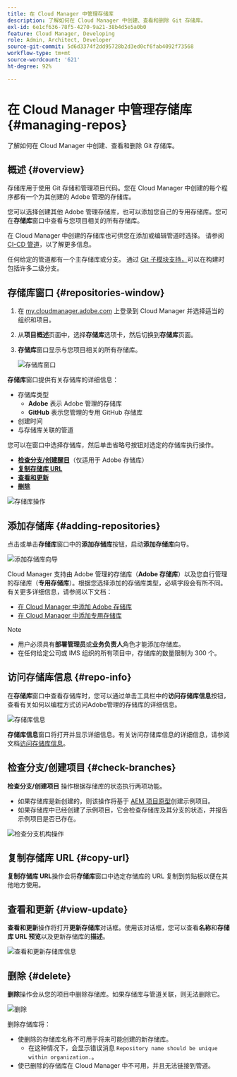 ```yaml
---
title: 在 Cloud Manager 中管理存储库
description: 了解如何在 Cloud Manager 中创建、查看和删除 Git 存储库。
exl-id: 6e1cf636-78f5-4270-9a21-38b4d5e5a0b0
feature: Cloud Manager, Developing
role: Admin, Architect, Developer
source-git-commit: 5d6d3374f2dd95728b2d3ed0cf6fab4092f73568
workflow-type: tm+mt
source-wordcount: '621'
ht-degree: 92%

---
```



# 在 Cloud Manager 中管理存储库 {#managing-repos}

了解如何在 Cloud Manager 中创建、查看和删除 Git 存储库。

## 概述 {#overview}

存储库用于使用 Git 存储和管理项目代码。您在 Cloud Manager 中创建的每个程序都有一个为其创建的 Adobe 管理的存储库。

您可以选择创建其他 Adobe 管理存储库，也可以添加您自己的专用存储库。您可在&#x200B;**存储库**&#x200B;窗口中查看与您项目相关的所有存储库。

在 Cloud Manager 中创建的存储库也可供您在添加或编辑管道时选择。 请参阅 [CI-CD 管道](/help/implementing/cloud-manager/configuring-pipelines/introduction-ci-cd-pipelines.md)，以了解更多信息。

任何给定的管道都有一个主存储库或分支。 通过 [Git 子模块支持，](git-submodules.md)可以在构建时包括许多二级分支。

## 存储库窗口 {#repositories-window}

1. 在 [my.cloudmanager.adobe.com](https://my.cloudmanager.adobe.com/) 上登录到 Cloud Manager 并选择适当的组织和项目。

1. 从&#x200B;**项目概述**&#x200B;页面中，选择&#x200B;**存储库**&#x200B;选项卡，然后切换到&#x200B;**存储库**&#x200B;页面。

1. **存储库**&#x200B;窗口显示与您项目相关的所有存储库。

   ![存储库窗口](assets/repositories.png)

**存储库**&#x200B;窗口提供有关存储库的详细信息：

* 存储库类型
   * **Adobe** 表示 Adobe 管理的存储库
   * **GitHub** 表示您管理的专用 GitHub 存储库
* 创建时间
* 与存储库关联的管道

您可以在窗口中选择存储库，然后单击省略号按钮对选定的存储库执行操作。

* **[检查分支/创建醒目](#check-branches)**（仅适用于 Adobe 存储库）
* **[复制存储库 URL](#copy-url)**
* **[查看和更新](#view-update)**
* **[删除](#delete)**

![存储库操作](assets/repository-actions.png)

## 添加存储库 {#adding-repositories}

点击或单击&#x200B;**存储库**&#x200B;窗口中的&#x200B;**添加存储库**&#x200B;按钮，启动&#x200B;**添加存储库**&#x200B;向导。

![添加存储库向导](assets/add-repository-wizard.png)

Cloud Manager 支持由 Adobe 管理的存储库（**Adobe 存储库**）以及您自行管理的存储库（**专用存储库**）。根据您选择添加的存储库类型，必填字段会有所不同。有关更多详细信息，请参阅以下文档：

* [在 Cloud Manager 中添加 Adobe 存储库](adobe-repositories.md)
* [在 Cloud Manager 中添加专用存储库](private-repositories.md)

>[!NOTE]
>
>* 用户必须具有&#x200B;**部署管理员**&#x200B;或&#x200B;**业务负责人**&#x200B;角色才能添加存储库。
>* 在任何给定公司或 IMS 组织的所有项目中，存储库的数量限制为 300 个。

## 访问存储库信息 {#repo-info}

在&#x200B;**存储库**&#x200B;窗口中查看存储库时，您可以通过单击工具栏中的&#x200B;**访问存储库信息**&#x200B;按钮，查看有关如何以编程方式访问Adobe管理的存储库的详细信息。

![存储库信息](assets/repo-info.png)

**存储库信息**&#x200B;窗口将打开并显示详细信息。有关访问存储库信息的详细信息，请参阅文档[访问存储库信息](accessing-repos.md)。

## 检查分支/创建项目 {#check-branches}

**检查分支/创建项目** 操作根据存储库的状态执行两项功能。

* 如果存储库是新创建的，则该操作将基于 [AEM 项目原型](https://experienceleague.adobe.com/zh-hans/docs/experience-manager-core-components/using/developing/archetype/overview)创建示例项目。
* 如果存储库中已经创建了示例项目，它会检查存储库及其分支的状态，并报告示例项目是否已存在。

![检查分支机构操作](assets/check-branches.png)

## 复制存储库 URL {#copy-url}

**复制存储库 URL**&#x200B;操作会将&#x200B;**存储库**&#x200B;窗口中选定存储库的 URL 复制到剪贴板以便在其他地方使用。

## 查看和更新 {#view-update}

**查看和更新**&#x200B;操作将打开&#x200B;**更新存储库**&#x200B;对话框。使用该对话框，您可以查看&#x200B;**名称**&#x200B;和&#x200B;**存储库 URL 预览**&#x200B;以及更新存储库的&#x200B;**描述**。

![查看和更新存储库信息](assets/view-update.png)

## 删除 {#delete}

**删除**&#x200B;操作会从您的项目中删除存储库。如果存储库与管道关联，则无法删除它。

![删除](assets/delete.png)

删除存储库将：

* 使删除的存储库名称不可用于将来可能创建的新存储库。
   * 在这种情况下，会显示错误消息 `Repository name should be unique within organization.`。
* 使已删除的存储库在 Cloud Manager 中不可用，并且无法链接到管道。
